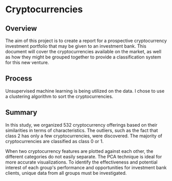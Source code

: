 # Cryptocurrencies

## Overview
The aim of this project is to create a report for a prospective cryptocurrency investment portfolio that may be given to an investment bank. This document will cover the cryptocurrencies available on the market, as well as how they might be grouped together to provide a classification system for this new venture.

## Process

Unsupervised machine learning is being utilized on the data. I chose to use a clustering algorithm to sort the cryptocurrencies.

## Summary

In this study, we organized 532 cryptocurrency offerings based on their similarities in terms of characteristics. The outliers, such as the fact that class 2 has only a few cryptocurrencies, were discovered. The majority of cryptocurrencies are classified as class 0 or 1.

When two cryptocurrency features are plotted against each other, the different categories do not easily separate. The PCA technique is ideal for more accurate visualizations. To identify the effectiveness and potential interest of each group's performance and opportunities for investment bank clients, unique data from all groups must be investigated.